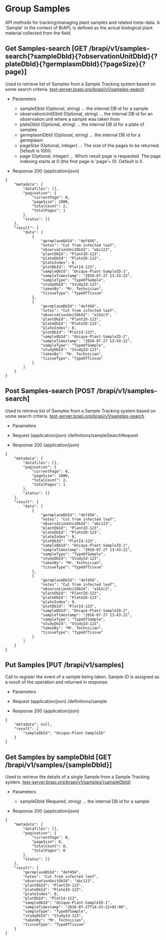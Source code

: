 
# Group Samples

API methods for tracking/managing plant samples and related meta-data. A 'Sample' in the context of BrAPI, is defined as the actual biological plant material collected from the field.




## Get Samples-search  [GET /brapi/v1/samples-search{?sampleDbId}{?observationUnitDbId}{?plateDbId}{?germplasmDbId}{?pageSize}{?page}]

 Used to retrieve list of Samples from a Sample Tracking system based on some search criteria.
<a href="https://test-server.brapi.org/brapi/v1/samples"> test-server.brapi.org/brapi/v1/samples-search</a> 

+ Parameters
    + sampleDbId (Optional, string) ... the internal DB id for a sample
    + observationUnitDbId (Optional, string) ... the internal DB id for an observation unit where a sample was taken from
    + plateDbId (Optional, string) ... the internal DB id for a plate of samples
    + germplasmDbId (Optional, string) ... the internal DB id for a germplasm
    + pageSize (Optional, integer) ... The size of the pages to be returned. Default is 1000.
    + page (Optional, integer) ... Which result page is requested. The page indexing starts at 0 (the first page is 'page'= 0). Default is 0.


+ Response 200 (application/json)
```
{
    "metadata": {
        "datafiles": [],
        "pagination": {
            "currentPage": 0,
            "pageSize": 1000,
            "totalCount": 2,
            "totalPages": 1
        },
        "status": []
    },
    "result": {
        "data": [
            {
                "germplasmDbId": "def456",
                "notes": "Cut from infected leaf",
                "observationUnitDbId": "abc123",
                "plantDbId": "PlantID-123",
                "plateDbId": "PlateID-123",
                "plateIndex": 0,
                "plotDbId": "PlotId-123",
                "sampleDbId": "Unique-Plant-SampleID-1",
                "sampleTimestamp": "2016-07-27 13:43:22",
                "sampleType": "TypeOfSample",
                "studyDbId": "StudyId-123",
                "takenBy": "Mr. Technician",
                "tissueType": "TypeOfTissue"
            },
            {
                "germplasmDbId": "def456",
                "notes": "Cut from infected leaf",
                "observationUnitDbId": "a1b2c3",
                "plantDbId": "PlantID-123",
                "plateDbId": "PlateID-123",
                "plateIndex": 0,
                "plotDbId": "PlotId-123",
                "sampleDbId": "Unique-Plant-SampleID-2",
                "sampleTimestamp": "2016-07-27 13:43:22",
                "sampleType": "TypeOfSample",
                "studyDbId": "StudyId-123",
                "takenBy": "Mr. Technician",
                "tissueType": "TypeOfTissue"
            }
        ]
    }
}
```

## Post Samples-search  [POST /brapi/v1/samples-search]

 Used to retrieve list of Samples from a Sample Tracking system based on some search criteria.
<a href="https://test-server.brapi.org/brapi/v1/samples"> test-server.brapi.org/brapi/v1/samples-search</a> 

+ Parameters
 
+ Request (application/json)
/definitions/sampleSearchRequest

+ Response 200 (application/json)
```
{
    "metadata": {
        "datafiles": [],
        "pagination": {
            "currentPage": 0,
            "pageSize": 1000,
            "totalCount": 2,
            "totalPages": 1
        },
        "status": []
    },
    "result": {
        "data": [
            {
                "germplasmDbId": "def456",
                "notes": "Cut from infected leaf",
                "observationUnitDbId": "abc123",
                "plantDbId": "PlantID-123",
                "plateDbId": "PlateID-123",
                "plateIndex": 0,
                "plotDbId": "PlotId-123",
                "sampleDbId": "Unique-Plant-SampleID-1",
                "sampleTimestamp": "2016-07-27 13:43:22",
                "sampleType": "TypeOfSample",
                "studyDbId": "StudyId-123",
                "takenBy": "Mr. Technician",
                "tissueType": "TypeOfTissue"
            },
            {
                "germplasmDbId": "def456",
                "notes": "Cut from infected leaf",
                "observationUnitDbId": "a1b2c3",
                "plantDbId": "PlantID-123",
                "plateDbId": "PlateID-123",
                "plateIndex": 0,
                "plotDbId": "PlotId-123",
                "sampleDbId": "Unique-Plant-SampleID-2",
                "sampleTimestamp": "2016-07-27 13:43:22",
                "sampleType": "TypeOfSample",
                "studyDbId": "StudyId-123",
                "takenBy": "Mr. Technician",
                "tissueType": "TypeOfTissue"
            }
        ]
    }
}
```

## Put Samples  [PUT /brapi/v1/samples]

Call to register the event of a sample being taken. Sample ID is assigned as a result of the operation and returned in response.
 

+ Parameters
 
+ Request (application/json)
/definitions/sample

+ Response 200 (application/json)
```
{
    "metadata": null,
    "result": {
        "sampleDbId": "Unique-Plant-SampleID"
    }
}
```

## Get Samples by sampleDbId  [GET /brapi/v1/samples/{sampleDbId}]

 Used to retrieve the details of a single Sample from a Sample Tracking system.
<a href="https://test-server.brapi.org/brapi/v1/samples"> test-server.brapi.org/brapi/v1/samples/{sampleDbId}</a> 

+ Parameters
    + sampleDbId (Required, string) ... the internal DB id for a sample


+ Response 200 (application/json)
```
{
    "metadata": {
        "datafiles": [],
        "pagination": {
            "currentPage": 0,
            "pageSize": 0,
            "totalCount": 0,
            "totalPages": 0
        },
        "status": []
    },
    "result": {
        "germplasmDbId": "def456",
        "notes": "Cut from infected leaf",
        "observationUnitDbId": "abc123",
        "plantDbId": "PlantID-123",
        "plateDbId": "PlateID-123",
        "plateIndex": 0,
        "plotDbId": "PlotId-123",
        "sampleDbId": "Unique-Plant-SampleID-1",
        "sampleTimestamp": "2016-07-27T14:43:22+01:00",
        "sampleType": "TypeOfSample",
        "studyDbId": "StudyId-123",
        "takenBy": "Mr. Technician",
        "tissueType": "TypeOfTissue"
    }
}
```